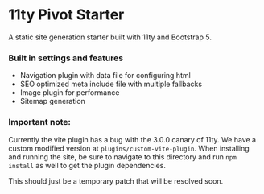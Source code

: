 # 11ty Pivot Starter

A static site generation starter built with 11ty and Bootstrap 5.

### Built in settings and features

 - Navigation plugin with data file for configuring html
 - SEO optimized meta include file with multiple fallbacks
 - Image plugin for performance
 - Sitemap generation

### Important note:

Currently the vite plugin has a bug with the 3.0.0 canary of 11ty. We have a custom modified version at `plugins/custom-vite-plugin`. When installing and running the site, be sure to navigate to this directory and run `npm install` as well to get the plugin dependencies.

This should just be a temporary patch that will be resolved soon.
